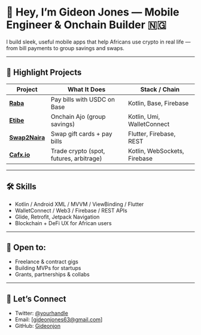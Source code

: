 # 👋 Hey, I’m Gideon Jones — Mobile Engineer & Onchain Builder 🇳🇬

I build sleek, useful mobile apps that help Africans use crypto in real life — from bill payments to group savings and swaps.

---

## 🚀 Highlight Projects

| Project         | What It Does                                         | Stack / Chain                |
|-----------------|------------------------------------------------------|------------------------------|
| [**Raba**](https://github.com/Gideonjon/gideonjon-portfolio/blob/main/raba.md)             | Pay bills with USDC on Base                      | Kotlin, Base, Firebase       |
| [**Etibe**](https://github.com/Gideonjon/gideonjon-portfolio/blob/main/etibe.md)           | Onchain Ajo (group savings)                      | Kotlin, Umi, WalletConnect   |
| [**Swap2Naira**](https://github.com/Gideonjon/gideonjon-portfolio/blob/main/swap2naira.md) | Swap gift cards + pay bills                      | Flutter, Firebase, REST       |
| [**Cafx.io**](https://github.com/Gideonjon/gideonjon-portfolio/blob/main/cafx.md)          | Trade crypto (spot, futures, arbitrage)          | Kotlin, WebSockets, Firebase |

---

## 🛠 Skills

- Kotlin / Android XML / MVVM / ViewBinding / Flutter
- WalletConnect / Web3 / Firebase / REST APIs
- Glide, Retrofit, Jetpack Navigation
- Blockchain + DeFi UX for African users

---

## 💼 Open to:

- Freelance & contract gigs
- Building MVPs for startups
- Grants, partnerships & collabs

---

## 📩 Let’s Connect

- Twitter: [@yourhandle](https://twitter.com/codewithananam)
- Email: [gideonjones63@gmail.com]
- GitHub: [Gideonjon](https://github.com/Gideonjon)

